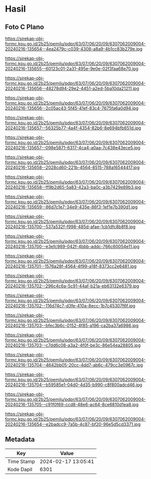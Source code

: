 # Hasil

## Foto C Plano

https://sirekap-obj-formc.kpu.go.id/2b25/pemilu/pdpr/63/07/06/20/09/6307062009004-20240216-135654--4ea2479c-c039-4308-a8a9-4b1cc83b279e.jpg

https://sirekap-obj-formc.kpu.go.id/2b25/pemilu/pdpr/63/07/06/20/09/6307062009004-20240216-135655--60123c01-2a31-495e-9e0e-02f3faa68e70.jpg

https://sirekap-obj-formc.kpu.go.id/2b25/pemilu/pdpr/63/07/06/20/09/6307062009004-20240216-135656--48278d94-29e2-4451-a2ed-5ba10da21211.jpg

https://sirekap-obj-formc.kpu.go.id/2b25/pemilu/pdpr/63/07/06/20/09/6307062009004-20240216-135656--2c05ac43-5f45-41ef-83c4-7675fa6a0d94.jpg

https://sirekap-obj-formc.kpu.go.id/2b25/pemilu/pdpr/63/07/06/20/09/6307062009004-20240216-135657--56325b77-4a4f-4354-82b6-8e694bfb651d.jpg

https://sirekap-obj-formc.kpu.go.id/2b25/pemilu/pdpr/63/07/06/20/09/6307062009004-20240216-135657--098e5871-6317-4ca4-a0aa-7c438e43ece5.jpg

https://sirekap-obj-formc.kpu.go.id/2b25/pemilu/pdpr/63/07/06/20/09/6307062009004-20240216-135658--2028cd60-221b-4564-8515-788a16544417.jpg

https://sirekap-obj-formc.kpu.go.id/2b25/pemilu/pdpr/63/07/06/20/09/6307062009004-20240216-135658--ff9b2d65-5a83-42a3-ba0c-a3b7429e89b3.jpg

https://sirekap-obj-formc.kpu.go.id/2b25/pemilu/pdpr/63/07/06/20/09/6307062009004-20240216-135659--86d7c1e7-34e9-435e-86f3-1ef1e7b390d1.jpg

https://sirekap-obj-formc.kpu.go.id/2b25/pemilu/pdpr/63/07/06/20/09/6307062009004-20240216-135700--537a532f-f998-485d-afae-1cb1dfc8b8f8.jpg

https://sirekap-obj-formc.kpu.go.id/2b25/pemilu/pdpr/63/07/06/20/09/6307062009004-20240216-135700--e3efc989-042f-4bbb-addc-766c60054e11.jpg

https://sirekap-obj-formc.kpu.go.id/2b25/pemilu/pdpr/63/07/06/20/09/6307062009004-20240216-135701--1576a28f-4564-4f99-a18f-8373cc2e6481.jpg

https://sirekap-obj-formc.kpu.go.id/2b25/pemilu/pdpr/63/07/06/20/09/6307062009004-20240216-135702--296c4c6a-5c91-44af-b21a-eb63132e6379.jpg

https://sirekap-obj-formc.kpu.go.id/2b25/pemilu/pdpr/63/07/06/20/09/6307062009004-20240216-135702--116d74c7-d3fe-410a-8ecc-1b7c45307f6f.jpg

https://sirekap-obj-formc.kpu.go.id/2b25/pemilu/pdpr/63/07/06/20/09/6307062009004-20240216-135703--bfec3b6c-0152-4f85-a196-ca2ba37a6986.jpg

https://sirekap-obj-formc.kpu.go.id/2b25/pemilu/pdpr/63/07/06/20/09/6307062009004-20240216-135703--c7dd6c08-a3a2-4f0f-be3c-86e54ea28805.jpg

https://sirekap-obj-formc.kpu.go.id/2b25/pemilu/pdpr/63/07/06/20/09/6307062009004-20240216-135704--4642bb05-20cc-4dd7-ab6c-479cc3e0967c.jpg

https://sirekap-obj-formc.kpu.go.id/2b25/pemilu/pdpr/63/07/06/20/09/6307062009004-20240216-135704--b59585e1-04d0-4d35-b990-c8f800adcd46.jpg

https://sirekap-obj-formc.kpu.go.id/2b25/pemilu/pdpr/63/07/06/20/09/6307062009004-20240216-135705--c91f0f69-ccd8-48e6-ac64-8ce6810d1ea8.jpg

https://sirekap-obj-formc.kpu.go.id/2b25/pemilu/pdpr/63/07/06/20/09/6307062009004-20240216-135654--e2badcc9-7a5b-4c87-bf20-96e5d5cd3371.jpg


## Metadata

| Key        | Value               |
| ---------- | ------------------- |
| Time Stamp | 2024-02-17 13:05:41 |
| Kode Dapil | 6301                |



